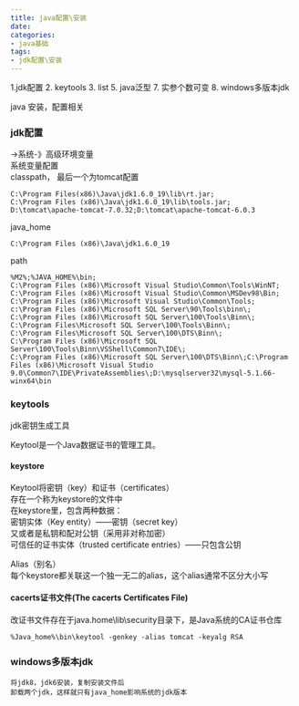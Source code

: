 ```yaml
---
title: java配置\安装
date:
categories:
- java基础
tags:
- jdk配置\安装
---
```


1.jdk配置
2. keytools
3. list
5. java泛型
7. 实参个数可变
8. windows多版本jdk

java 安装，配置相关

### jdk配置
->系统-》高级环境变量  
系统变量配置  
classpath， 最后一个为tomcat配置  

    C:\Program Files(x86)\Java\jdk1.6.0_19\lib\rt.jar;
    C:\Program Files (x86)\Java\jdk1.6.0_19\lib\tools.jar;
    D:\tomcat\apache-tomcat-7.0.32;D:\tomcat\apache-tomcat-6.0.3

java_home   

    C:\Program Files (x86)\Java\jdk1.6.0_19


path  

    %M2%;%JAVA_HOME%\bin;
    C:\Program Files (x86)\Microsoft Visual Studio\Common\Tools\WinNT;
    C:\Program Files (x86)\Microsoft Visual Studio\Common\MSDev98\Bin;
    C:\Program Files (x86)\Microsoft Visual Studio\Common\Tools;
    c:\Program Files (x86)\Microsoft SQL Server\90\Tools\binn\;
    C:\Program Files (x86)\Microsoft SQL Server\100\Tools\Binn\;
    C:\Program Files\Microsoft SQL Server\100\Tools\Binn\;
    C:\Program Files\Microsoft SQL Server\100\DTS\Binn\;
    C:\Program Files (x86)\Microsoft SQL Server\100\Tools\Binn\VSShell\Common7\IDE\;
    C:\Program Files (x86)\Microsoft SQL Server\100\DTS\Binn\;C:\Program Files (x86)\Microsoft Visual Studio 9.0\Common7\IDE\PrivateAssemblies\;D:\mysqlserver32\mysql-5.1.66-winx64\bin

### keytools
jdk密钥生成工具  

Keytool是一个Java数据证书的管理工具。  

#### keystore   
Keytool将密钥（key）和证书（certificates）  
存在一个称为keystore的文件中   
在keystore里，包含两种数据：   
密钥实体（Key entity）——密钥（secret key）   
又或者是私钥和配对公钥（采用非对称加密）   
可信任的证书实体（trusted certificate entries）——只包含公钥   

Alias（别名）   
每个keystore都关联这一个独一无二的alias，这个alias通常不区分大小写     

#### cacerts证书文件(The cacerts Certificates File)   
改证书文件存在于java.home\lib\security目录下，是Java系统的CA证书仓库   

    %Java_home%\bin\keytool -genkey -alias tomcat -keyalg RSA  

### windows多版本jdk
	将jdk8，jdk6安装，复制安装文件后
	卸载两个jdk，这样就只有java_home影响系统的jdk版本
